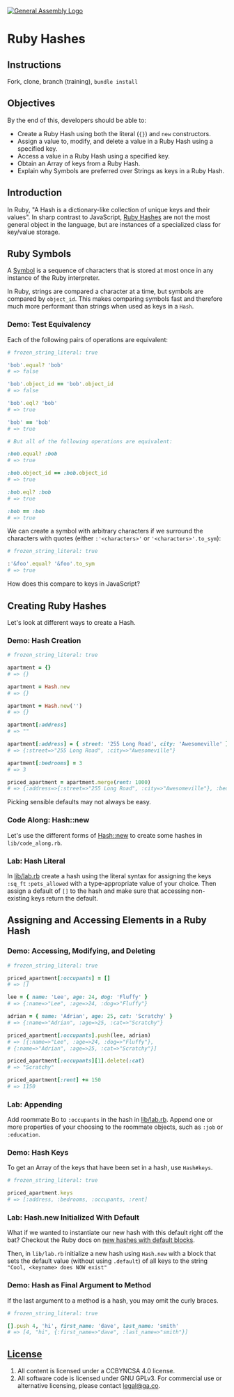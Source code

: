 [![General Assembly Logo](https://camo.githubusercontent.com/1a91b05b8f4d44b5bbfb83abac2b0996d8e26c92/687474703a2f2f692e696d6775722e636f6d2f6b6538555354712e706e67)](https://generalassemb.ly/education/web-development-immersive)

# Ruby Hashes

## Instructions

Fork, clone, branch (training), `bundle install`

## Objectives

By the end of this, developers should be able to:

-   Create a Ruby Hash using both the literal (`{}`) and `new` constructors.
-   Assign a value to, modify, and delete a value in a Ruby Hash using a specified key.
-   Access a value in a Ruby Hash using a specified key.
-   Obtain an Array of keys from a Ruby Hash.
-   Explain why Symbols are preferred over Strings as keys in a Ruby Hash.

## Introduction

In Ruby, "A Hash is a dictionary-like collection of unique keys and their values". In sharp contrast to JavaScript, [Ruby Hashes](http://ruby-doc.org/core-2.4.1/Hash.html) are not the most general object in the language, but are instances of a specialized class for key/value storage.

## Ruby Symbols

A [Symbol](http://ruby-doc.org/core-2.4.1/Symbol.html) is a sequence of characters that is stored at most once in any instance of the Ruby interpreter.

In Ruby, strings are compared a character at a time, but symbols are compared by `object_id`.  This makes comparing symbols fast and therefore much more performant than strings when used as keys in a `Hash`.

### Demo: Test Equivalency

Each of the following pairs of operations are equivalent:

<!-- start code block file="snippets/equivalency_test.rb" -->
```rb
# frozen_string_literal: true

'bob'.equal? 'bob'
# => false

'bob'.object_id == 'bob'.object_id
# => false

'bob'.eql? 'bob'
# => true

'bob' == 'bob'
# => true

# But all of the following operations are equivalent:

:bob.equal? :bob
# => true

:bob.object_id == :bob.object_id
# => true

:bob.eql? :bob
# => true

:bob == :bob
# => true
```
<!-- end code block -->

We can create a symbol with arbitrary characters if we surround the characters with quotes (either `:'<characters>'` or `'<characters>'.to_sym`):

<!-- start code block file="snippets/arbitrary_symbol.rb" -->
```rb
# frozen_string_literal: true

:'&foo'.equal? '&foo'.to_sym
# => true
```
<!-- end code block -->

How does this compare to keys in JavaScript?

## Creating Ruby Hashes

Let's look at different ways to create a Hash.

### Demo: Hash Creation

<!-- start code block file="snippets/hash_creation.rb" -->
```rb
# frozen_string_literal: true

apartment = {}
# => {}

apartment = Hash.new
# => {}

apartment = Hash.new('')
# => {}

apartment[:address]
# => ""

apartment[:address] = { street: '255 Long Road', city: 'Awesomeville' }
# => {:street=>"255 Long Road", :city=>"Awesomeville"}

apartment[:bedrooms] = 3
# => 3

priced_apartment = apartment.merge(rent: 1000)
# => {:address=>{:street=>"255 Long Road", :city=>"Awesomeville"}, :bedrooms=>3, :rent=>1000}
```
<!-- end code block -->

Picking sensible defaults may not always be easy.

### Code Along: Hash::new

Let's use the different forms of [Hash::new](http://ruby-doc.org/core-2.4.1/Hash.html#method-c-new) to create some hashes in `lib/code_along.rb`.

### Lab: Hash Literal

In [lib/lab.rb](lib/lab.rb) create a hash using the literal syntax for assigning the keys `:sq_ft` `:pets_allowed` with a type-appropriate value of your choice. Then assign a default of `[]` to the hash and make sure that accessing non-existing keys return the default.

## Assigning and Accessing Elements in a Ruby Hash

### Demo: Accessing, Modifying, and Deleting

<!-- start code block file="snippets/hash_elements.rb" -->
```rb
# frozen_string_literal: true

priced_apartment[:occupants] = []
# => []

lee = { name: 'Lee', age: 24, dog: 'Fluffy' }
# => {:name=>"Lee", :age=>24, :dog=>"Fluffy"}

adrian = { name: 'Adrian', age: 25, cat: 'Scratchy' }
# => {:name=>"Adrian", :age=>25, :cat=>"Scratchy"}

priced_apartment[:occupants].push(lee, adrian)
# => [{:name=>"Lee", :age=>24, :dog=>"Fluffy"},
# {:name=>"Adrian", :age=>25, :cat=>"Scratchy"}]

priced_apartment[:occupants][1].delete(:cat)
# => "Scratchy"

priced_apartment[:rent] += 150
# => 1150
```
<!-- end code block -->

### Lab: Appending

Add roommate Bo to `:occupants` in the hash in [lib/lab.rb](lib/lab.rb). Append one or more properties of your choosing to the roommate objects, such as `:job` or `:education`.

### Demo: Hash Keys

To get an Array of the keys that have been set in a hash, use `Hash#keys`.

<!-- start code block file="snippets/hash_keys.rb" -->
```rb
# frozen_string_literal: true

priced_apartment.keys
# => [:address, :bedrooms, :occupants, :rent]
```
<!-- end code block -->

### Lab: Hash.new Initialized With Default

What if we wanted to instantiate our new hash with this default right off the bat? Checkout the Ruby docs on [new hashes with default blocks](http://ruby-doc.org/core-2.4.1/Hash.html#new-method).

Then, in `lib/lab.rb` initialize a new hash using `Hash.new` with a block that sets the default value (without using `.default`) of all keys to the string `"Cool, <keyname> does NOW exist"`

### Demo: Hash as Final Argument to Method

If the last argument to a method is a hash, you may omit the curly braces.

<!-- start code block file="snippets/terminal_hash_argument.rb" -->
```rb
# frozen_string_literal: true

[].push 4, 'hi', first_name: 'dave', last_name: 'smith'
# => [4, "hi", {:first_name=>"dave", :last_name=>"smith"}]
```
<!-- end code block -->

## [License](LICENSE)

1.  All content is licensed under a CC­BY­NC­SA 4.0 license.
1.  All software code is licensed under GNU GPLv3. For commercial use or
    alternative licensing, please contact legal@ga.co.
